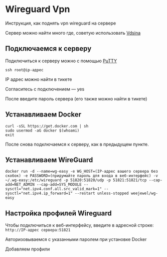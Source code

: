 # Wireguard Vpn
Инструкция, как поднять vpn wireguard на сервере

Сервер можно найти много где, советую использовать [Vdsina](https://www.vdsina.com/?partner=9kmku94czt)

## Подключаемся к серверу
Подключиться к серверу можно с помощью [PuTTY](https://www.putty.org/)

`ssh root@ip-адрес`

IP адрес можно найти в тикете

Согласитесь с подключением — yes

После введите пароль сервера (его также можно найти в тикете)

## Устанавливаем Docker
```
curl -sSL https://get.docker.com | sh
sudo usermod -aG docker $(whoami)
exit
```

После снова подключаемся к серверу, как в предыдущем пункте.

## Устанавливаем WireGuard
```
docker run -d --name=wg-easy -e WG_HOST=(IP-адрес вашего сервера без скобок) -e PASSWORD=(придумайте пароль для входа в веб-интерфейс) -v ~/.wg-easy:/etc/wireguard -p 51820:51820/udp -p 51821:51821/tcp --cap-add=NET_ADMIN --cap-add=SYS_MODULE --sysctl="net.ipv4.conf.all.src_valid_mark=1" --sysctl="net.ipv4.ip_forward=1" --restart unless-stopped weejewel/wg-easy
```

## Настройка профилей Wireguard
Чтобы подключиться к веб-интерфейсу, введите в адресной строке: `http://IP-адрес сервера:51821`

Авторизовываемся с указанными паролем при установке Docker

Добавляем профили
